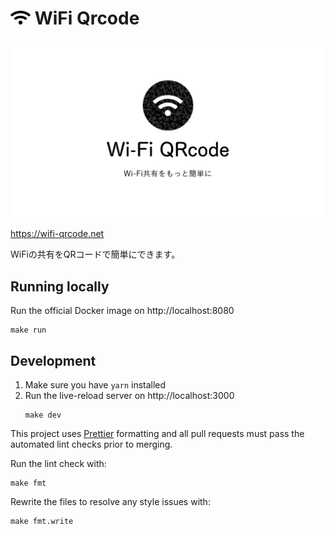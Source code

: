<!-- ![ci](https://github.com/bndw/wifi-card/workflows/ci/badge.svg) -->

# <img width="32px" src="./public/images/wifi.png"> WiFi Qrcode

<img src="./public/images/main-visual.png">

https://wifi-qrcode.net

WiFiの共有をQRコードで簡単にできます。

<!-- ![wificard](https://user-images.githubusercontent.com/48166553/125853182-49fd361d-5797-4989-afbf-e6a617945be2.gif) -->

## Running locally

Run the official Docker image on http://localhost:8080

```
make run
```

## Development

1. Make sure you have `yarn` installed
2. Run the live-reload server on http://localhost:3000
   ```
   make dev
   ```

This project uses [Prettier](https://prettier.io/) formatting and all pull requests must pass
the automated lint checks prior to merging.

Run the lint check with:

```
make fmt
```

Rewrite the files to resolve any style issues with:

```
make fmt.write
```
